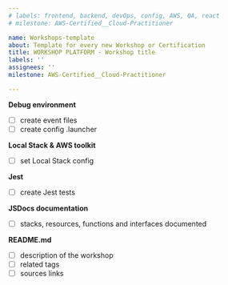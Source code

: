 ```yaml
---
# labels: frontend, backend, devOps, config, AWS, QA, react
# milestone: AWS-Certified__Cloud-Practitioner

name: Workshops-template
about: Template for every new Workshop or Certification
title: WORKSHOP PLATFORM - Workshop title
labels: ''
assignees: ''
milestone: AWS-Certified__Cloud-Practitioner

---
```


**Debug environment**
- [ ] create event files
- [ ] create config .launcher

**Local Stack & AWS toolkit**
- [ ] set Local Stack config

**Jest**
- [ ] create Jest tests

**JSDocs documentation**
- [ ] stacks, resources, functions and interfaces documented

**README.md**
- [ ] description of the workshop
- [ ] related tags
- [ ] sources links
